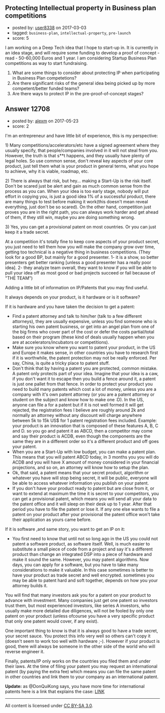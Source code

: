 ## Protecting Intellectual property in Business plan competitions

- posted by: [user8338](https://stackexchange.com/users/4306926/user8338) on 2017-03-03
- tagged: `business-plan`, `intellectual-property`, `pre-launch`
- score: 5

I am working on a Deep Tech idea that I hope to start-up in. It is currently in an idea stage, and will require some funding to develop a proof of concept - read - 50-60,000 Euros and 1 year. I am considering Startup Business Plan competitions as way to start fundraising.

1. What are some things to consider about protecting IP when participating in Business Plan competetions? 
2. Are there significant risks of the general idea being picked up by more competent/better funded teams?
3. Are there ways to protect IP in the pre-proof-of-concept stages?





## Answer 12708

- posted by: [alexm](https://stackexchange.com/users/1589812/alexm) on 2017-05-23
- score: 2

<p>I'm an entrepreneur and have little bit of experience, this is my perspective:</p>

<p>1) Many competitions/accelerators/etc have a signed agreement where they usually specify, that people/companies involved in it will not steal from you. However, the truth is that s**t happens, and they usually have plenty of legal holes. So use common sense, don't reveal key aspects of your core product, just tell them what is your product in general terms, what you hope to achieve, why it is viable, roadmap, etc. </p>

<p>2) There is always that risk, but hey... making a Start-Up is the risk itself. Don't be scared just be alert and gain as much common sense from the process as you can. When your idea is too early stage, nobody will put  effort in copying you, is just a good idea 1% of a successful product, there are many things to test before making it work(this doesn't mean reveal everything, just don't be so scared). On the other hand, competition just proves you are in the right path, you can always work harder and get ahead of them, if they still win, maybe you are doing something wrong.</p>

<p>3) Yes, you can get a provisional patent on most countries. Or you can just keep it a trade secret. </p>

<p>At a competition it's totally fine to keep core aspects of your product secret, you just need to tell them how you will make the company grow over time, getting too technical is a negative thing in business competitions. (They look for a good BP, but mainly for a good presenter. 1- it is a show, so better presenters get better ranking [unless a good presenter has a really poor idea]. 2- they analyze team overall, they want to know if you will be able to pull your idea off as most good or bad projects succeed or fail because of "THE TEAM")</p>

<p>Adding a little bit of information on IP/Patents that you may find useful.</p>

<p>It always depends on your product, is it hardware or is it software? </p>

<p>If it is hardware and you have taken the decision to get a patent:</p>

<ul>
<li>Find a patent attorney and talk to him/her (talk to a few different attorneys), they are usually expensive, unless you find someone who is starting his own patent business, or get into an angel plan from one of the big firms who cover part of the cost or defer the costs partial/total based on their program (these kind of deals usually happen when you are at accelerators/incubators or competitions). </li>
<li>Make sure you know where you want to patent your product, in the US and Europe it makes sense, in other countries you have to research first if it is worthwhile, the patent protection may not be really enforced. Per say, China, is quite a tricky place to patent stuff.</li>
<li>Don't think that by having a patent you are protected, common mistake. A patent only protects part of your idea. Imagine that your idea is a caw, if you don't want it to escape then you build a fence around it, a patent is just one pallet from that fence. In order to protect your product you need to build many patents which cost a lot of money, unless you are a company with it's own patent attorney (or you are a patent attorney or student on the subject and know how to make one :D). In the US, anyone can file a for a patent but if it is not well formed it will get rejected, the registration fees I believe are roughly around 2k and normally an attorney without any discount will charge anywhere between 5k to 15k US$ for 1 patent registration fees included. Example: your product is an innovation that is composed of these features A, B, C and D. so you go and patent it as ABCD, then a competitor may come and say their product is ACDB, even though the components are the same they are in a different order so it's a different product and off goes your patent.</li>
<li>When you are a Start-Up with low budget, you can make a patent plan. This means that you will patent ABCD today, in 3 months you you will do ACDB and you will have X amount of money considered in your financial projections, and so on, an attorney will know how to setup the plan.</li>
<li>Ok, that said, a patent means that your secret product, algorithm or whatever you have will stop being secret, it will be public, everyone will be able to access whatever information you publish on your patent. </li>
<li>If you don't have your product ready to patent but are close from it, or want to extend at maximum the time it is secret to your competitors, you can get a provisional patent, which means you will send all your data to the patent office and it will sleep on their desk up to 1 year. After that period you have to file the patent or lose it. If any one else wants to file a patent on your product after your provisional the patent office won't take their application as yours came before.</li>
</ul>

<p>If it is software ,and same story, you want to get an IP on it:</p>

<ul>
<li>You first need to know that until not so long ago in the US you could not patent a software product, as software itself. Well, is much easier to substitute a small piece of code from a project and say it's a different product than change an integrated DSP into a piece of hardware and make it sound the same. However, you may patent algorithms. 
Now days, you can apply for a software, but you have to take many considerations to make it valuable. In this case sometimes is better to have your product as trade secret and well encrypted. sometimes you may be able to patent hard and soft together, depends on how you your attorney builds it.</li>
</ul>

<p>You will find that many investors ask you for a patent on your product to advance with investment. Many companies just get one patent so investors trust them, but most experienced investors, like series A investors, who usually make more detailed due diligences, will not be fooled by only one patent on your product (unless ofcourse you have a very specific product that only one patent would cover, if any exist).</p>

<p>One important thing to know is that it is always good to have a trade secret, your secret sauce. You protect this info very well so others can't copy it (doesn't seem to work too well with hardware ;-). However if your product is good, there will always be someone in the other side of the world who will reverse engineer it.   </p>

<p>Finally, patents/IP only works on the countries you filed them and under their laws. At the time of filing your patent you may request an international patent (by paying the extra fee) which means you can file the same patent in other countries and link them to your company as an international patent.</p>

<p><strong>Update:</strong>
as @DonQuiKong says, you have more time for international patents here is a link that explains the case: <a href="http://www.wipo.int/pct/en/faqs/faqs.html" rel="nofollow noreferrer">LINK</a></p>




---

All content is licensed under [CC BY-SA 3.0](https://creativecommons.org/licenses/by-sa/3.0/).
